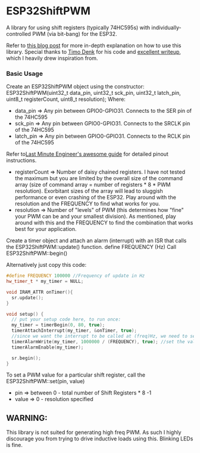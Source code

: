 # ESP32ShiftPWM
A library for using shift registers (typically 74HC595s) with individually-controlled PWM (via bit-bang) for the ESP32. 

Refer to [this blog post](https://urbanmakerkraft.com/2023/02/22/esp32-shiftpwm/) for more in-depth explanation on how to use this library.
Special thanks to [Timo Denk](https://github.com/Simsso/ShiftRegister-PWM-Library) for his code and [excellent writeup](https://timodenk.com/blog/shiftregister-pwm-library/), which I heavily drew inspiration from. 

### Basic Usage
Create an ESP32ShiftPWM object using the constructor: ESP32ShiftPWM(uint32_t data_pin, uint32_t sck_pin, uint32_t latch_pin, uint8_t registerCount, uint8_t resolution);
Where:
- data_pin => Any pin between GPIO0-GPIO31. Connects to the SER pin of the 74HC595
- sck_pin => Any pin between GPIO0-GPIO31. Connects to the SRCLK pin of the 74HC595
- latch_pin => Any pin between GPIO0-GPIO31. Connects to the RCLK pin of the 74HC595

Refer to[Last Minute Engineer's awesome guide](https://lastminuteengineers.com/74hc595-shift-register-arduino-tutorial/) for detailed pinout instructions. 

- registerCount => Number of daisy chained registers. I have not tested the maximum but you are limited by the overall size of the command array (size of command array = number of registers * 8 * PWM resolution). Exorbitant sizes of the array will lead to sluggish performance or even crashing of the ESP32. Play around with the resolution and the FREQUENCY to find what works for you. 
- resolution => Number of "levels" of PWM (this determines how "fine" your PWM can be and your smallest division). As mentioned, play around with this and the FREQUENCY to find the combination that works best for your application. 

Create a timer object and attach an alarm (interrupt) with an ISR that calls the ESP32ShiftPWM::update() function. 
define FREQUENCY (Hz)
Call ESP32ShiftPWM::begin()

Alternatively just copy this code: 
```C++
#define FREQUENCY 100000 //Frequency of update in Hz
hw_timer_t * my_timer = NULL;

void IRAM_ATTR onTimer(){
  sr.update();
}

void setup() {
  // put your setup code here, to run once:  
  my_timer = timerBegin(0, 80, true);
  timerAttachInterrupt(my_timer, &onTimer, true);
  //since we want the interrupt to be called at (freq)Hz, we need to set the alarm to fire every 1/(this->freq) s = 1/(this->freq)* 10^6 ticks
  timerAlarmWrite(my_timer, 1000000 / (FREQUENCY), true); //set the value in the brackets to be the frequency in Hz
  timerAlarmEnable(my_timer);

  sr.begin();
}
```

To set a PWM value for a particular shift register, call the ESP32ShiftPWM::set(pin, value)
- pin => between 0 - total number of Shift Registers * 8 -1 
- value => 0 - resolution specified

## **WARNING**:
This library is not suited for generating high freq PWM. As such I highly discourage you from trying to drive inductive loads using this. Blinking LEDs is fine.